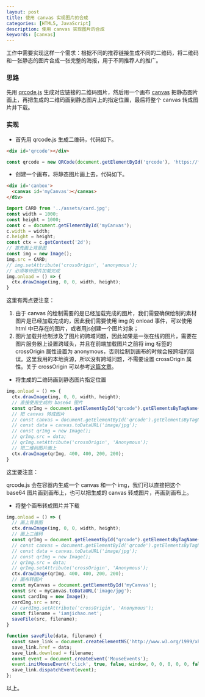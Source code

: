 ```yaml
---
layout: post
title: 使用 canvas 实现图片的合成
categories: [HTML5, JavaScript]
description: 使用 canvas 实现图片的合成
keywords: [canvas]
---
```


工作中需要实现这样一个需求：根据不同的推荐链接生成不同的二维码，将二维码和一张静态的图片合成一张完整的海报，用于不同推荐人的推广。

### 思路

先用 [qrcode.js](https://github.com/davidshimjs/qrcodejs) 生成对应链接的二维码图片，然后用一个画布 [canvas](https://www.runoob.com/html/html5-canvas.html) 把静态图片画上，再把生成的二维码画到静态图片上的指定位置，最后将整个 canvas 转成图片并下载。

### 实现

- 首先用 qrcode.js 生成二维码，代码如下。

```html
<div id='qrcode'></div>
```

```js
const qrcode = new QRCode(document.getElementById('qrcode'), 'https://fehub.net/');
```

- 创建一个画布，将静态图片画上去，代码如下。

```html
<div id='canbox'>
  <canvas id='myCanvas'></canvas>
</div>
```

```js
import CARD from '../assets/card.jpg';
const width = 1000;
const height = 1000;
const c = document.getElementById('myCanvas');
c.width = width;
c.height = height;
const ctx = c.getContext('2d');
// 首先画上背景图
const img = new Image();
img.src = CARD;
// img.setAttribute('crossOrigin', 'anonymous');
// 必须等待图片加载完成
img.onload = () => {
  ctx.drawImage(img, 0, 0, width, height);
}
```

这里有两点要注意：

1. 由于 canvas 的绘制需要的是已经加载完成的图片，我们需要确保绘制的素材图片是已经加载完成的，因此我们需要使用 img 的 onload 事件，可以使用 html 中已存在的图片，或者用js创建一个图片对象；
2. 图片加载并绘制涉及了图片的跨域问题，因此如果是一张在线的图片，需要在图片服务器上设置跨域头，并且在前端加载图片之前将 img 标签的 crossOrigin 属性设置为 anonymous，否则绘制到画布的时候会报跨域的错误。这里我用的本地资源，所以没有跨域问题，不需要设置 crossOrigin 属性。关于 crossOrigin 可以参考[这篇文章](http://ilucas.me/2017/04/19/crossorign-attribute-img-tag/)。

- 将生成的二维码画到静态图片指定位置

```js
img.onload = () => {
  ctx.drawImage(img, 0, 0, width, height);
  // 直接使用生成的 base64 图片
  const qrImg = document.getElementById("qrcode").getElementsByTagName("img")[0];
  // 把 canvas 转成图片
  // const canvas = document.getElementById('qrcode').getElementsByTagName('canvas')[0];
  // const data = canvas.toDataURL('image/jpg');
  // const qrImg = new Image();
  // qrImg.src = data;
  // qrImg.setAttribute('crossOrigin', 'Anonymous');
  // 把二维码图片画上
  ctx.drawImage(qrImg, 400, 400, 200, 200);
}
```

这里要注意：

qrcode.js 会在容器内生成一个 canvas 和一个 img，我们可以直接把这个 base64 图片画到画布上，也可以把生成的 canvas 转成图片，再画到画布上。

- 将整个画布转成图片并下载

```js
img.onload = () => {
  // 画上背景图
  ctx.drawImage(img, 0, 0, width, height);
  // 画上二维码
  const qrImg = document.getElementById("qrcode").getElementsByTagName("img")[0];
  // const canvas = document.getElementById('qrcode').getElementsByTagName('canvas')[0];
  // const data = canvas.toDataURL('image/jpg');
  // const qrImg = new Image();
  // qrImg.src = data;
  // qrImg.setAttribute('crossOrigin', 'Anonymous');
  ctx.drawImage(qrImg, 400, 400, 200, 200);
  // 画布转图片
  const myCanvas = document.getElementById('myCanvas');
  const src = myCanvas.toDataURL('image/jpg');
  const cardImg = new Image();
  cardImg.src = src;
  // cardImg.setAttribute('crossOrigin', 'Anonymous');
  const filename = 'iamjichao.net';
  saveFile(src, filename);
}

function saveFile(data, filename) {
  const save_link = document.createElementNS('http://www.w3.org/1999/xhtml', 'a');
  save_link.href = data;
  save_link.download = filename;
  const event = document.createEvent('MouseEvents');
  event.initMouseEvent('click', true, false, window, 0, 0, 0, 0, 0, false, false, false, false, 0, null);
  save_link.dispatchEvent(event);
};
```

以上。
